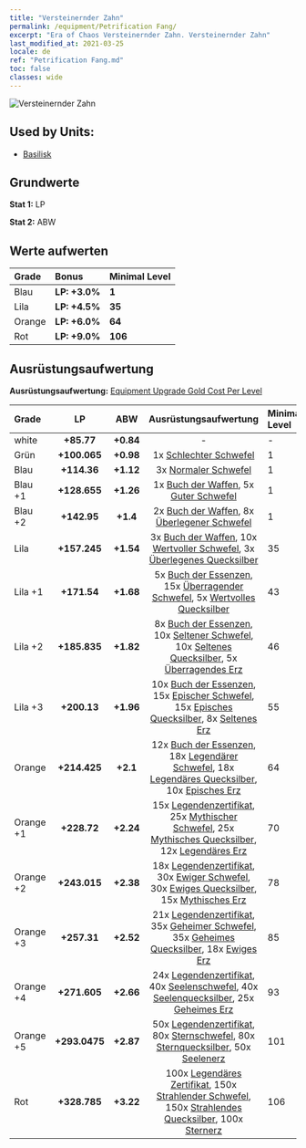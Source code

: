 ```yaml
---
title: "Versteinernder Zahn"
permalink: /equipment/Petrification Fang/
excerpt: "Era of Chaos Versteinernder Zahn. Versteinernder Zahn"
last_modified_at: 2021-03-25
locale: de
ref: "Petrification Fang.md"
toc: false
classes: wide
---
```


  ![Versteinernder Zahn](/images/e/e_8044.png)

## Used by Units:

* [Basilisk](/de/units/Basilisk/) 


## Grundwerte
 **Stat 1:** LP

 **Stat 2:** ABW

## Werte aufwerten

  |     Grade    |   Bonus | Minimal Level | 
  |:-------------|:--------|:--------------| 
  | Blau | **LP: +3.0%** | **1** | 
  | Lila | **LP: +4.5%** | **35** | 
  | Orange | **LP: +6.0%** | **64** | 
  | Rot | **LP: +9.0%** | **106** | 


## Ausrüstungsaufwertung
 **Ausrüstungsaufwertung:** [Equipment Upgrade Gold Cost Per Level](/equipment/EquipmentUpgradeCostPerLevel/) 

  |          Grade      | LP | ABW | Ausrüstungsaufwertung | Minimal Level |
  |:--------------------|:---------:|:---------:|:----------------:|:--------------|
  | white | **+85.77** | **+0.84** | - | - |
  | Grün | **+100.065** | **+0.98** | 1x [Schlechter Schwefel](/de/Items/mat_3/) | 1 |
  | Blau | **+114.36** | **+1.12** | 3x [Normaler Schwefel](/de/Items/mat_9/) | 1 |
  | Blau +1 | **+128.655** | **+1.26** | 1x [Buch der Waffen](/de/Items/mat_18/), 5x [Guter Schwefel](/de/Items/mat_15/) | 1 |
  | Blau +2 | **+142.95** | **+1.4** | 2x [Buch der Waffen](/de/Items/mat_25/), 8x [Überlegener Schwefel](/de/Items/mat_22/) | 1 |
  | Lila | **+157.245** | **+1.54** | 3x [Buch der Waffen](/de/Items/mat_32/), 10x [Wertvoller Schwefel](/de/Items/mat_29/), 3x [Überlegenes Quecksilber](/de/Items/mat_21/) | 35 |
  | Lila +1 | **+171.54** | **+1.68** | 5x [Buch der Essenzen](/de/Items/mat_39/), 15x [Überragender Schwefel](/de/Items/mat_36/), 5x [Wertvolles Quecksilber](/de/Items/mat_28/) | 43 |
  | Lila +2 | **+185.835** | **+1.82** | 8x [Buch der Essenzen](/de/Items/mat_46/), 10x [Seltener Schwefel](/de/Items/mat_43/), 10x [Seltenes Quecksilber](/de/Items/mat_42/), 5x [Überragendes Erz](/de/Items/mat_33/) | 46 |
  | Lila +3 | **+200.13** | **+1.96** | 10x [Buch der Essenzen](/de/Items/mat_53/), 15x [Epischer Schwefel](/de/Items/mat_50/), 15x [Episches Quecksilber](/de/Items/mat_49/), 8x [Seltenes Erz](/de/Items/mat_40/) | 55 |
  | Orange | **+214.425** | **+2.1** | 12x [Buch der Essenzen](/de/Items/mat_60/), 18x [Legendärer Schwefel](/de/Items/mat_57/), 18x [Legendäres Quecksilber](/de/Items/mat_56/), 10x [Episches Erz](/de/Items/mat_47/) | 64 |
  | Orange +1 | **+228.72** | **+2.24** | 15x [Legendenzertifikat](/de/Items/mat_67/), 25x [Mythischer Schwefel](/de/Items/mat_64/), 25x [Mythisches Quecksilber](/de/Items/mat_63/), 12x [Legendäres Erz](/de/Items/mat_54/) | 70 |
  | Orange +2 | **+243.015** | **+2.38** | 18x [Legendenzertifikat](/de/Items/mat_74/), 30x [Ewiger Schwefel](/de/Items/mat_71/), 30x [Ewiges Quecksilber](/de/Items/mat_70/), 15x [Mythisches Erz](/de/Items/mat_61/) | 78 |
  | Orange +3 | **+257.31** | **+2.52** | 21x [Legendenzertifikat](/de/Items/mat_81/), 35x [Geheimer Schwefel](/de/Items/mat_78/), 35x [Geheimes Quecksilber](/de/Items/mat_77/), 18x [Ewiges Erz](/de/Items/mat_68/) | 85 |
  | Orange +4 | **+271.605** | **+2.66** | 24x [Legendenzertifikat](/de/Items/mat_88/), 40x [Seelenschwefel](/de/Items/mat_85/), 40x [Seelenquecksilber](/de/Items/mat_84/), 25x [Geheimes Erz](/de/Items/mat_75/) | 93 |
  | Orange +5 | **+293.0475** | **+2.87** | 50x [Legendenzertifikat](/de/Items/mat_95/), 80x [Sternschwefel](/de/Items/mat_92/), 80x [Sternquecksilber](/de/Items/mat_91/), 50x [Seelenerz](/de/Items/mat_82/) | 101 |
  | Rot | **+328.785** | **+3.22** | 100x [Legendäres Zertifikat](/de/Items/mat_102/), 150x [Strahlender Schwefel](/de/Items/mat_99/), 150x [Strahlendes Quecksilber](/de/Items/mat_98/), 100x [Sternerz](/de/Items/mat_89/) | 106 |

